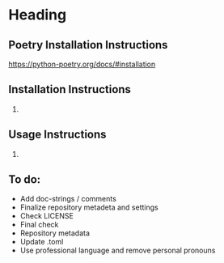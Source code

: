 # Heading

## Poetry Installation Instructions

https://python-poetry.org/docs/#installation

## Installation Instructions

1. 

## Usage Instructions

1. 

## To do:

* Add doc-strings / comments
* Finalize repository metadeta and settings
* Check LICENSE
* Final check
* Repository metadata
* Update .toml
* Use professional language and remove personal pronouns
